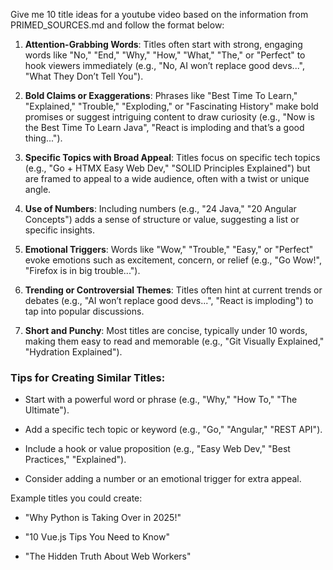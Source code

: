 Give me 10 title ideas for a youtube video based on the information from PRIMED_SOURCES.md and follow the format below:

1. **Attention-Grabbing Words**: Titles often start with strong, engaging words like "No," "End," "Why," "How," "What," "The," or "Perfect" to hook viewers immediately (e.g., "No, AI won’t replace good devs...", "What They Don’t Tell You").

2. **Bold Claims or Exaggerations**: Phrases like "Best Time To Learn," "Explained," "Trouble," "Exploding," or "Fascinating History" make bold promises or suggest intriguing content to draw curiosity (e.g., "Now is the Best Time To Learn Java", "React is imploding and that’s a good thing...").

3. **Specific Topics with Broad Appeal**: Titles focus on specific tech topics (e.g., "Go + HTMX Easy Web Dev," "SOLID Principles Explained") but are framed to appeal to a wide audience, often with a twist or unique angle.

4. **Use of Numbers**: Including numbers (e.g., "24 Java," "20 Angular Concepts") adds a sense of structure or value, suggesting a list or specific insights.

5. **Emotional Triggers**: Words like "Wow," "Trouble," "Easy," or "Perfect" evoke emotions such as excitement, concern, or relief (e.g., "Go Wow!", "Firefox is in big trouble...").

6. **Trending or Controversial Themes**: Titles often hint at current trends or debates (e.g., "AI won’t replace good devs...", "React is imploding") to tap into popular discussions.

7. **Short and Punchy**: Most titles are concise, typically under 10 words, making them easy to read and memorable (e.g., "Git Visually Explained," "Hydration Explained").

### Tips for Creating Similar Titles:

* Start with a powerful word or phrase (e.g., "Why," "How To," "The Ultimate").

* Add a specific tech topic or keyword (e.g., "Go," "Angular," "REST API").

* Include a hook or value proposition (e.g., "Easy Web Dev," "Best Practices," "Explained").

* Consider adding a number or an emotional trigger for extra appeal.

Example titles you could create:

* "Why Python is Taking Over in 2025!"

* "10 Vue.js Tips You Need to Know"

* "The Hidden Truth About Web Workers"
